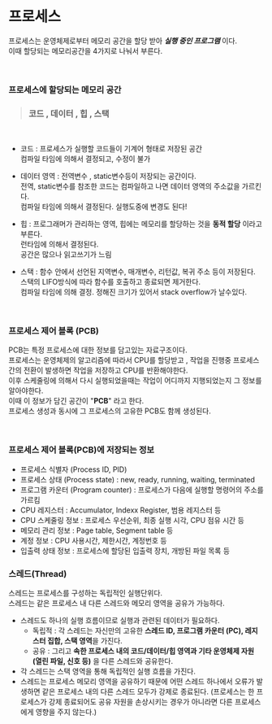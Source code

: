 # 프로세스

프로세스는 운영체제로부터 메모리 공간을 할당 받아 **_실행 중인 프로그램_** 이다. <br>
이때 할당되는 메모리공간을 4가지로 나눠서 부른다.

<br>

### 프로세스에 할당되는 메모리 공간

> ### **코드 , 데이터 , 힙 , 스택**

<br>

- 코드 : 프로세스가 실행할 코드들이 기계어 형태로 저장된 공간 <br>
  컴파일 타임에 의해서 결정되고, 수정이 불가

- 데이터 영역 : 전역변수 , static변수등이 저장되는 공간이다. <br>
  전역, static변수를 참조한 코드는 컴파일하고 나면 데이터 영역의 주소값을 가르킨다. <br>
  컴파일 타임에 의해서 결정된다. 실행도중에 변경도 된다! <br>

- 힙 : 프로그래머가 관리하는 영역, 힙에는 메모리를 할당하는 것을 **동적 할당** 이라고 부른다. <br>
  런타임에 의해서 결정된다. <br>
  공간은 많으나 읽고쓰기가 느림
- 스택 : 함수 안에서 선언된 지역변수, 매개변수, 리턴값, 복귀 주소 등이 저장된다. <br>
  스택의 LIFO방식에 따라 함수를 호출하고 종료되면 제거한다. <br>
  컴파일 타임에 의해 결정.
  정해진 크기가 있어서 stack overflow가 날수있다.

<br>

### 프로세스 제어 블록 (PCB)

PCB는 특정 프로세스에 대한 정보를 담고있는 자료구조이다. <br>
프로세스는 운영체제의 알고리즘에 따라서 CPU를 할당받고 , 작업을 진행중 프로세스간의 전환이 발생하면 작업을 저장하고 CPU를 반환해야한다. <br>
이후 스케줄링에 의해서 다시 실행되었을때는 작업이 어디까지 지행되었는지 그 정보를 알아야한다. <br>
이때 이 정보가 담긴 공간이 "**PCB**" 라고 한다. <br>
프로세스 생성과 동시에 그 프로세스의 고유한 PCB도 함께 생성된다.

<br>

### 프로세스 제어 블록(PCB)에 저장되는 정보

- 프로세스 식별자 (Process ID, PID)
- 프로세스 상태 (Process state) : new, ready, running, waiting, terminated
- 프로그램 카운터 (Program counter) : 프로세스가 다음에 실행할 명령어의 주소를 가르킴
- CPU 레지스터 : Accumulator, Indexx Register, 범용 레지스터 등
- CPU 스케줄링 정보 : 프로세스 우선순위, 최종 실행 시각, CPU 점유 시간 등
- 메모리 관리 정보 : Page table, Segment table 등
- 계정 정보 : CPU 사용시간, 제한시간, 계정번호 등
- 입출력 상태 정보 : 프로세스에 할당된 입출력 장치, 개방된 파일 목록 등

### 스레드(Thread)

스레드는 프로세스를 구성하는 독립적인 실행단위다. <br>
스레드는 같은 프로세스 내 다른 스레드와 메모리 영역을 공유가 가능하다.

- 스레드도 하나의 실행 흐름이므로 실행과 관련된 데이터가 필요하다.
  - 독립적 : 각 스레드는 자신만의 고유한 **스레드 ID, 프로그램 카운터 (PC), 레지스터 집합, 스택 영역**을 가진다.
  - 공유 : 그리고 **속한 프로세스 내의 코드/데이터/힙 영역과 기타 운영체제 자원 (열린 파일, 신호 등)** 을 다른 스레드와 공유한다.
- 각 스레드는 스택 영역을 통해 독립적인 실행 흐름을 가진다.
- 스레드는 프로세스 메모리 영역을 공유하기 때문에 어떤 스레드 하나에서 오류가 발생하면 같은 프로세스 내의 다른 스레드 모두가 강제로 종료된다. (프로세스는 한 프로세스가 강제 종료되어도 공유 자원을 손상시키는 경우가 아니라면 다른 프로세스에게 영향을 주지 않는다.)
